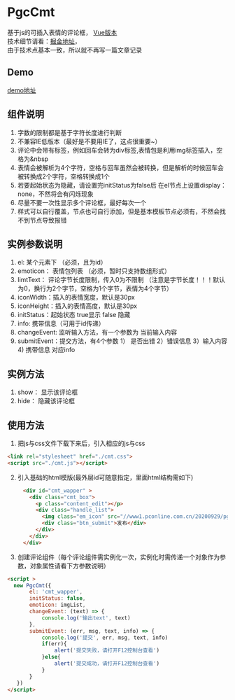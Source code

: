 # PgcCmt

基于js的可插入表情的评论框， <a href="https://github.com/xinhaolin/VueCLib" target="_blank" >Vue版本</a><br>
技术细节请看：<a href="https://juejin.cn/post/6882577678692515847" target="_blank" >掘金地址</a>，<br> 由于技术点基本一致，所以就不再写一篇文章记录 

## Demo

<a href="https://www1.pconline.com.cn/pgc/20201221/cmt/index.html" target="_blank" >demo地址</a>

## 组件说明

1. 字数的限制都是基于字符长度进行判断
2. 不兼容IE低版本（最好是不要用IE了，这点很重要~）
3. 评论中会带有标签，例如回车会转为div标签,表情包是利用img标签插入，空格为&nbsp
4. 表情会被解析为4个字符，空格与回车虽然会被转换，但是解析的时候回车会被转换成2个字符，空格转换成1个
5. 若要起始状态为隐藏，请设置完initStatus为false后 在el节点上设置display：none，不然将会有闪烁现象
6. 尽量不要一次性显示多个评论框，最好每次一个
7. 样式可以自行覆盖，节点也可自行添加，但是基本模板节点必须有，不然会找不到节点导致报错

## 实例参数说明

  1. el: 某个元素下  （必须，且为id）
  2. emoticon： 表情包列表 （必须，暂时只支持数组形式）
  3. limtText： 评论字节长度限制，传入0为不限制 （注意是字节长度！！！默认为0，换行为2个字节，空格为1个字节，表情为4个字节）
  4. iconWidth：插入的表情宽度，默认是30px
  5. iconHeight：插入的表情高度，默认是30px
  6. initStatus：起始状态 true显示 false 隐藏
  7. info: 携带信息（可用于id传递）
  8. changeEvent: 监听输入方法，有一个参数为 当前输入内容
  9. submitEvent：提交方法，有4个参数 1） 是否出错 2）错误信息 3）输入内容 4) 携带信息 对应info
   
## 实例方法
 1.  show： 显示该评论框
 2.  hide： 隐藏该评论框
   
## 使用方法

 1. 把js与css文件下载下来后，引入相应的js与css
 ``` html
 <link rel="stylesheet" href="./cmt.css">
 <script src="./cmt.js"></script>
 ```
 2. 引入基础的html模版(最外层id可随意指定，里面html结构需如下)
 ``` html
      <div id="cmt_wapper" >
        <div class="cmt_box">
          <p class="content_edit"></p>
          <div class="handle_list">
            <img class="em_icon" src="//www1.pconline.com.cn/20200929/pgc/cmt/icon.png" />
            <div class="btn_submit">发布</div>
          </div>
        </div>
      </div>
 ```
 3. 创建评论组件（每个评论组件需实例化一次，实例化时需传递一个对象作为参数，对象属性请看下方参数说明）
 ``` html
 <script >
   new PgcCmt({
        el: 'cmt_wapper',
        initStatus: false,
        emoticon: imgList,
        changeEvent: (text) => {
            console.log('输出text', text)
        },
        submitEvent: (err, msg, text, info) => {
            console.log('提交', err, msg, text, info)
            if(err){
                alert('提交失败，请打开F12控制台查看')
            }else{
                alert('提交成功，请打开F12控制台查看')
            }
        }
    })
 </script>
 ```